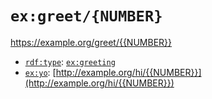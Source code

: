 # `ex:greet/{NUMBER}`

<https://example.org/greet/{{NUMBER}}>

* [`rdf:type`](https://docs.enola.dev/models/www.w3.org/1999/02/22-rdf-syntax-ns/type/): [`ex:greeting`](../greeting.md)
* [`ex:yo`](https://example.org/yo): [http://example.org/hi/{{NUMBER}}](http://example.org/hi/{{NUMBER}})
